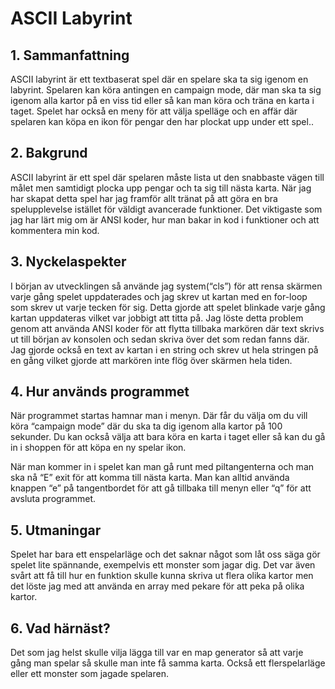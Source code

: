 
# ASCII Labyrint

## 1. Sammanfattning
ASCII labyrint är ett textbaserat spel där en spelare ska ta sig igenom en labyrint. Spelaren kan köra antingen en campaign mode, där man ska ta sig igenom alla kartor på en viss tid eller så kan man köra och träna en karta i taget. Spelet har också en meny för att välja spelläge och en affär där spelaren kan köpa en ikon för pengar den har plockat upp under ett spel..

## 2. Bakgrund
ASCII labyrint är ett spel där spelaren måste lista ut den snabbaste vägen till målet men samtidigt plocka upp pengar och ta sig till nästa karta. När jag har skapat detta spel har jag framför allt tränat på att göra en bra spelupplevelse istället för väldigt avancerade funktioner. Det viktigaste som jag har lärt mig om är ANSI koder, hur man bakar in kod i funktioner och att kommentera min kod.

## 3. Nyckelaspekter
I början av utvecklingen så använde jag system(“cls”) för att rensa skärmen varje gång spelet uppdaterades och jag skrev ut kartan med en for-loop som skrev ut varje tecken för sig. Detta gjorde att spelet blinkade varje gång kartan uppdateras vilket var jobbigt att titta på. Jag löste detta problem genom att använda ANSI koder för att flytta tillbaka markören där text skrivs ut till början av konsolen och sedan skriva över det som redan fanns där. Jag gjorde också en text av kartan i en string och skrev ut hela stringen på en gång vilket gjorde att markören inte flög över skärmen hela tiden.

## 4. Hur används programmet
När programmet startas hamnar man i menyn. Där får du välja om du vill köra “campaign mode” där du ska ta dig igenom alla kartor på 100 sekunder. Du kan också välja att bara köra en karta i taget eller så kan du gå in i shoppen för att köpa en ny spelar ikon.

När man kommer in i spelet kan man gå runt med piltangenterna och man ska nå “E” exit för att komma till nästa karta. Man kan alltid använda knappen “e” på tangentbordet för att gå tillbaka till menyn eller “q” för att avsluta programmet.

## 5. Utmaningar
Spelet har bara ett enspelarläge och det saknar något som låt oss säga gör spelet lite spännande, exempelvis ett monster som jagar dig. Det var även svårt att få till hur en funktion skulle kunna skriva ut flera olika kartor men det löste jag med att använda en array med pekare för att peka på olika kartor.

## 6. Vad härnäst?
Det som jag helst skulle vilja lägga till var en map generator så att varje gång man spelar så skulle man inte få samma karta. Också ett flerspelarläge eller ett monster som jagade spelaren. 
